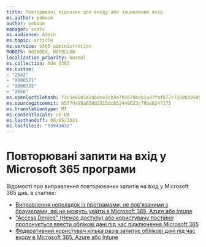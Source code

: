 ```yaml
---
title: Повторювані підказки для входу або зациклений вхід
ms.author: pebaum
author: pebaum
manager: scotv
ms.audience: Admin
ms.topic: article
ms.service: o365-administration
ROBOTS: NOINDEX, NOFOLLOW
localization_priority: Normal
ms.collection: Adm_O365
ms.custom:
- "2542"
- "9000571"
- "9000725"
- "2656"
ms.openlocfilehash: f3c3e60a5a2ab0ee2cb9a7b58794ab1ad7faf677c7350b309d968a282db43772
ms.sourcegitcommit: b5f7da89a650d2915dc652449623c78be6247175
ms.translationtype: MT
ms.contentlocale: uk-UA
ms.lasthandoff: 08/05/2021
ms.locfileid: "53943432"
---
```

# <a name="repeated-sign-in-prompts-in-microsoft-365-apps"></a>Повторювані запити на вхід у Microsoft 365 програми

Відомості про виправлення повторюваних запитів на вхід у Microsoft 365 див. в статтях:

- [Виправлення неполадок із програмами, не пов'язаними з браузерами, які не можуть увійти в Microsoft 365, Azure або Intune](https://support.office.com/article/how-to-troubleshoot-non-browser-apps-that-can-t-sign-in-to-office-365-azure-or-intune-3ba1b268-66f6-462c-b0e5-070f5c2603c1)
- ["Access Denied" (Немає доступу) або користувачу постійно пропонується ввести облікові дані під час підключення Microsoft 365](https://docs.microsoft.com/office365/troubleshoot/security/access-denied-when-connect-to-office-365)
- [Федеративний користувач кілька разів запитує облікові дані під час входу в Microsoft 365, Azure або Intune](https://docs.microsoft.com/office365/troubleshoot/authentication/federated-user-repeatedly-prompted-for-credentials)

